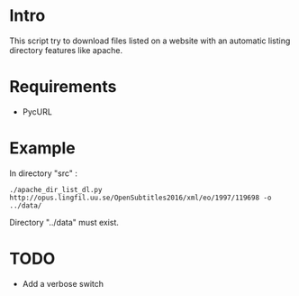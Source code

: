 # Intro
This script try to download files listed on a website with an automatic listing directory features like apache.

# Requirements
* PycURL

# Example

In directory "src" :
```
./apache_dir_list_dl.py http://opus.lingfil.uu.se/OpenSubtitles2016/xml/eo/1997/119698 -o ../data/
```
Directory "../data" must exist.

# TODO
* Add a verbose switch

